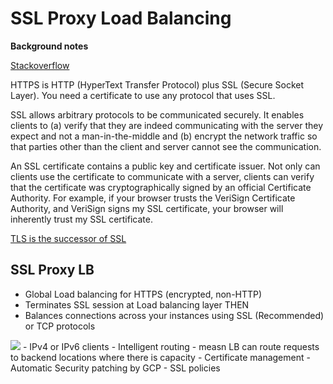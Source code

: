 # SSL Proxy Load Balancing

**Background notes**

[Stackoverflow](https://stackoverflow.com/questions/856209/difference-between-https-protocol-and-ssl-certificate)

HTTPS is HTTP (HyperText Transfer Protocol) plus SSL (Secure Socket Layer). You need a certificate to use any protocol that uses SSL.

SSL allows arbitrary protocols to be communicated securely. It enables clients to (a) verify that they are indeed communicating with the server they expect and not a man-in-the-middle and (b) encrypt the network traffic so that parties other than the client and server cannot see the communication.

An SSL certificate contains a public key and certificate issuer. Not only can clients use the certificate to communicate with a server, clients can verify that the certificate was cryptographically signed by an official Certificate Authority. For example, if your browser trusts the VeriSign Certificate Authority, and VeriSign signs my SSL certificate, your browser will inherently trust my SSL certificate.

[TLS is the successor of SSL](http://en.wikipedia.org/wiki/Transport_Layer_Security)



## SSL Proxy LB
- Global Load balancing for HTTPS (encrypted, non-HTTP)
- Terminates SSL session at Load balancing layer THEN 
- Balances connections across your instances using SSL (Recommended) or TCP protocols
<img src="https://i.stack.imgur.com/bgz04.png" />
- IPv4 or IPv6 clients
- Intelligent routing - measn LB can route requests to backend locations where there is capacity
- Certificate management
- Automatic Security patching by GCP
- SSL policies


